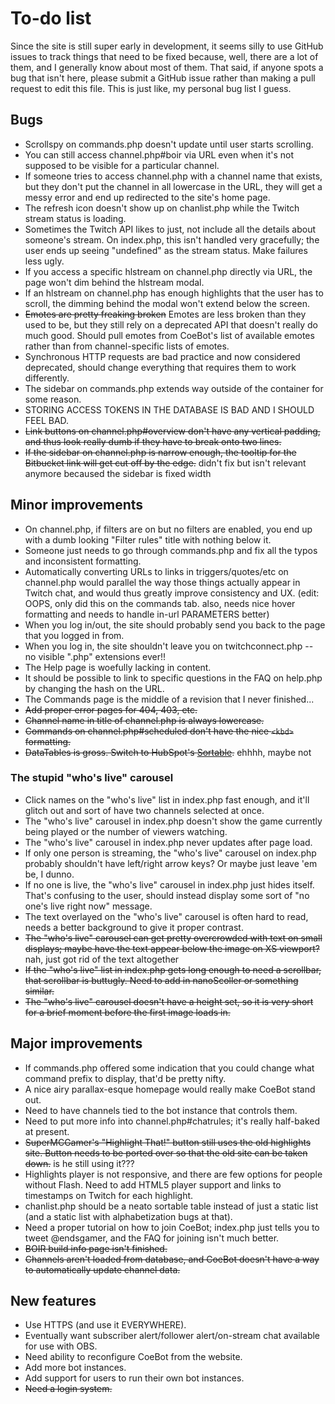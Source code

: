 # To-do list
Since the site is still super early in development, it seems silly to use GitHub issues to track things that need to be fixed because, well, there are a lot of them, and I generally know about most of them. That said, if anyone spots a bug that isn't here, please submit a GitHub issue rather than making a pull request to edit this file. This is just like, my personal bug list I guess.


## Bugs
* Scrollspy on commands.php doesn't update until user starts scrolling.
* You can still access channel.php#boir via URL even when it's not supposed to be visible for a particular channel.
* If someone tries to access channel.php with a channel name that exists, but they don't put the channel in all lowercase in the URL, they will get a messy error and end up redirected to the site's home page.
* The refresh icon doesn't show up on chanlist.php while the Twitch stream status is loading.
* Sometimes the Twitch API likes to just, not include all the details about someone's stream. On index.php, this isn't handled very gracefully; the user ends up seeing "undefined" as the stream status. Make failures less ugly.
* If you access a specific hlstream on channel.php directly via URL, the page won't dim behind the hlstream modal.
* If an hlstream on channel.php has enough highlights that the user has to scroll, the dimming behind the modal won't extend below the screen.
* ~~Emotes are pretty freaking broken~~ Emotes are less broken than they used to be, but they still rely on a deprecated API that doesn't really do much good. Should pull emotes from CoeBot's list of available emotes rather than from channel-specific lists of emotes.
* Synchronous HTTP requests are bad practice and now considered deprecated, should change everything that requires them to work differently.
* The sidebar on commands.php extends way outside of the container for some reason.
* STORING ACCESS TOKENS IN THE DATABASE IS BAD AND I SHOULD FEEL BAD.
* ~~Link buttons on channel.php#overview don't have any vertical padding, and thus look really dumb if they have to break onto two lines.~~
* ~~If the sidebar on channel.php is narrow enough, the tooltip for the Bitbucket link will get cut off by the edge.~~ didn't fix but isn't relevant anymore becaused the sidebar is fixed width


## Minor improvements
* On channel.php, if filters are on but no filters are enabled, you end up with a dumb looking "Filter rules" title with nothing below it.
* Someone just needs to go through commands.php and fix all the typos and inconsistent formatting.
* Automatically converting URLs to links in triggers/quotes/etc on channel.php would parallel the way those things actually appear in Twitch chat, and would thus greatly improve consistency and UX. (edit: OOPS, only did this on the commands tab. also, needs nice hover formatting and needs to handle in-url PARAMETERS better)
* When you log in/out, the site should probably send you back to the page that you logged in from.
* When you log in, the site shouldn't leave you on twitchconnect.php -- no visible ".php" extensions ever!!
* The Help page is woefully lacking in content.
* It should be possible to link to specific questions in the FAQ on help.php by changing the hash on the URL.
* The Commands page is the middle of a revision that I never finished...
* ~~Add proper error pages for 404, 403, etc.~~
* ~~Channel name in title of channel.php is always lowercase.~~
* ~~Commands on channel.php#scheduled don't have the nice `<kbd>` formatting.~~
* ~~DataTables is gross. Switch to HubSpot's [Sortable](http://github.hubspot.com/sortable/docs/welcome/).~~ ehhhh, maybe not


### The stupid "who's live" carousel
* Click names on the "who's live" list in index.php fast enough, and it'll glitch out and sort of have two channels selected at once.
* The "who's live" carousel in index.php doesn't show the game currently being played or the number of viewers watching.
* The "who's live" carousel in index.php never updates after page load.
* If only one person is streaming, the "who's live" carousel on index.php probably shouldn't have left/right arrow keys? Or maybe just leave 'em be, I dunno.
* If no one is live, the "who's live" carousel in index.php just hides itself. That's confusing to the user, should instead display some sort of "no one's live right now" message.
* The text overlayed on the "who's live" carousel is often hard to read, needs a better background to give it proper contrast.
* ~~The "who's live" carousel can get pretty overcrowded with text on small displays; maybe have the text appear below the image on XS viewport?~~ nah, just got rid of the text altogether
* ~~If the "who's live" list in index.php gets long enough to need a scrollbar, that scrollbar is buttugly. Need to add in nanoScoller or something similar.~~
* ~~The "who's live" carousel doesn't have a height set, so it is very short for a brief moment before the first image loads in.~~


## Major improvements
* If commands.php offered some indication that you could change what command prefix to display, that'd be pretty nifty.
* A nice airy parallax-esque homepage would really make CoeBot stand out.
* Need to have channels tied to the bot instance that controls them.
* Need to put more info into channel.php#chatrules; it's really half-baked at present.
* ~~SuperMCGamer's "Highlight That!" button still uses the old highlights site. Button needs to be ported over so that the old site can be taken down.~~ is he still using it???
* Highlights player is not responsive, and there are few options for people without Flash. Need to add HTML5 player support and links to timestamps on Twitch for each highlight.
* chanlist.php should be a neato sortable table instead of just a static list (and a static list with alphabetization bugs at that).
* Need a proper tutorial on how to join CoeBot; index.php just tells you to tweet @endsgamer, and the FAQ for joining isn't much better.
* ~~BOIR build info page isn't finished.~~
* ~~Channels aren't loaded from database, and CoeBot doesn't have a way to automatically update channel data.~~

## New features
* Use HTTPS (and use it EVERYWHERE).
* Eventually want subscriber alert/follower alert/on-stream chat available for use with OBS.
* Need ability to reconfigure CoeBot from the website.
* Add more bot instances.
* Add support for users to run their own bot instances.
* ~~Need a login system.~~
